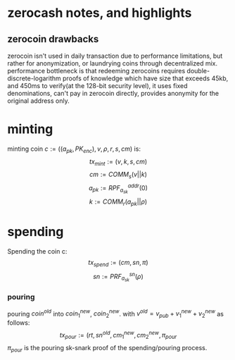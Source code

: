 # zerocash notes, and highlights

## zerocoin drawbacks
zerocoin isn't used in daily transaction due to performance limitations, but rather for anonymization, or laundrying coins through decentralized mix. performance bottleneck is that redeeming zerocoins requires double-discrete-logarithm proofs of knowledge which have size that exceeds 45kb, and 450ms to verify(at the 128-bit security level), it uses fixed denominations, can't pay in zerocoin directly, provides anonymity for the original address only.

# minting
minting coin $c := ((a_{pk}, PK_{enc}), v, \rho, r, s, cm)$ is:
$$tx_{mint}:=(v,k,s,cm)$$
$$cm :=COMM_{s}(v||k)$$
$$a_{pk} :=RPF_{a_{sk}}^{addr}(0)$$
$$k:=COMM_{r}(a_{pk}||\rho)$$

# spending
Spending the coin c:
$$tx_{spend}:=(cm,sn,\pi)$$
$$sn:=PRF_{a_{sk}}^{sn}(\rho)$$

### pouring
pouring $coin^{old}$ into $coin_1^{new}$, $coin_2^{new}$. with $v^{old}=v_{pub}+v_1^{new}+v_2^{new}$ as follows:
$$tx_{pour}:=(rt,sn^{old},cm_1^{new},cm_2^{new},\pi_{pour}$$
$\pi_{pour}$ is the pouring sk-snark proof of the spending/pouring process.
